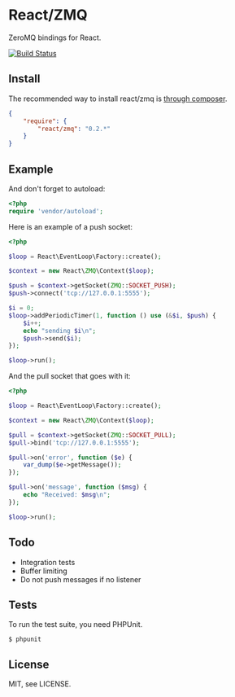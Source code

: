 # React/ZMQ

ZeroMQ bindings for React.

[![Build Status](https://secure.travis-ci.org/reactphp/zmq.png?branch=master)](http://travis-ci.org/reactphp/zmq)

## Install

The recommended way to install react/zmq is [through composer](http://getcomposer.org).

```JSON
{
    "require": {
        "react/zmq": "0.2.*"
    }
}
```

## Example

And don't forget to autoload:

```php
<?php
require 'vendor/autoload';
```

Here is an example of a push socket:

```php
<?php

$loop = React\EventLoop\Factory::create();

$context = new React\ZMQ\Context($loop);

$push = $context->getSocket(ZMQ::SOCKET_PUSH);
$push->connect('tcp://127.0.0.1:5555');

$i = 0;
$loop->addPeriodicTimer(1, function () use (&$i, $push) {
    $i++;
    echo "sending $i\n";
    $push->send($i);
});

$loop->run();
```

And the pull socket that goes with it:

```php
<?php

$loop = React\EventLoop\Factory::create();

$context = new React\ZMQ\Context($loop);

$pull = $context->getSocket(ZMQ::SOCKET_PULL);
$pull->bind('tcp://127.0.0.1:5555');

$pull->on('error', function ($e) {
    var_dump($e->getMessage());
});

$pull->on('message', function ($msg) {
    echo "Received: $msg\n";
});

$loop->run();
```

## Todo

* Integration tests
* Buffer limiting
* Do not push messages if no listener

## Tests

To run the test suite, you need PHPUnit.

    $ phpunit

## License

MIT, see LICENSE.
